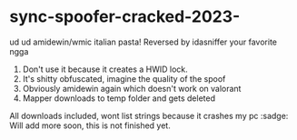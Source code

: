 # sync-spoofer-cracked-2023-
ud ud amidewin/wmic italian pasta! Reversed by idasniffer your favorite ngga


1) Don't use it because it creates a HWID lock.
2) It's shitty obfuscated, imagine the quality of the spoof
3) Obviously amidewin again which doesn't work on valorant
4) Mapper downloads to temp folder and gets deleted

All downloads included, wont list strings because it crashes my pc :sadge:
Will add more soon, this is not finished yet. 
